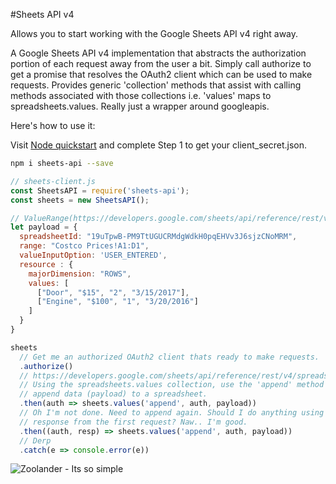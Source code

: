 #Sheets API v4

Allows you to start working with the Google Sheets API v4 right away.


A Google Sheets API v4 implementation that abstracts the authorization portion of each request away from the user a bit. Simply call authorize to get a promise that resolves the OAuth2 client which can be used to make requests. Provides generic 'collection' methods that assist with calling methods associated with those collections i.e. 'values' maps to spreadsheets.values. Really just a wrapper around googleapis.

Here's how to use it:

Visit [Node quickstart](https://developers.google.com/sheets/api/quickstart/nodejs) and complete Step 1 to get your client_secret.json.

```bash
npm i sheets-api --save
```
```javascript
// sheets-client.js
const SheetsAPI = require('sheets-api');
const sheets = new SheetsAPI();

// ValueRange(https://developers.google.com/sheets/api/reference/rest/v4/spreadsheets.values#ValueRange)
let payload = {
  spreadsheetId: "19uTpwB-PM9TtUGUCRMdgWdkH0pqEHVv3J6sjzCNoMRM",
  range: "Costco Prices!A1:D1",
  valueInputOption: 'USER_ENTERED',
  resource : {
    majorDimension: "ROWS",
    values: [
      ["Door", "$15", "2", "3/15/2017"],
      ["Engine", "$100", "1", "3/20/2016"]
    ]
  }
}

sheets
  // Get me an authorized OAuth2 client thats ready to make requests.
  .authorize()
  // https://developers.google.com/sheets/api/reference/rest/v4/spreadsheets.values/append
  // Using the spreadsheets.values collection, use the 'append' method to
  // append data (payload) to a spreadsheet.
  .then(auth => sheets.values('append', auth, payload))
  // Oh I'm not done. Need to append again. Should I do anything using the
  // response from the first request? Naw.. I'm good.
  .then((auth, resp) => sheets.values('append', auth, payload))
  // Derp
  .catch(e => console.error(e))
```

![Zoolander - Its so simple](https://media1.popsugar-assets.com/files/thumbor/wRBrd3h8BVpYgTwfyN7qQAdetH8/fit-in/1024x1024/filters:format_auto-!!-:strip_icc-!!-/2015/12/08/794/n/1922507/a569f539a7000020_4._orig-13571431/i/Simplify.gif)
